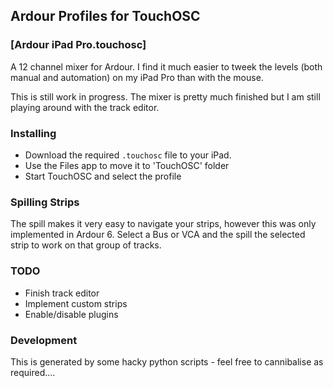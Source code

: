## Ardour Profiles for TouchOSC ##

### [Ardour iPad Pro.touchosc] ###

A 12 channel mixer for Ardour.  I find it much easier to tweek the levels
(both manual and automation) on my iPad Pro than with the mouse.

This is still work in progress.  The mixer is pretty much finished but I am
still playing around with the track editor.

### Installing ###

* Download the required `.touchosc` file to your iPad.
* Use the Files app to move it to 'TouchOSC' folder
* Start TouchOSC and select the profile

### Spilling Strips ###

The spill makes it very easy to navigate your strips, however this was only
implemented in Ardour 6.  Select a Bus or VCA and the spill the selected strip
to work on that group of tracks.

### TODO ###

* Finish track editor
* Implement custom strips
* Enable/disable plugins

### Development ###
This is generated by some hacky python scripts - feel free to cannibalise as
required....
